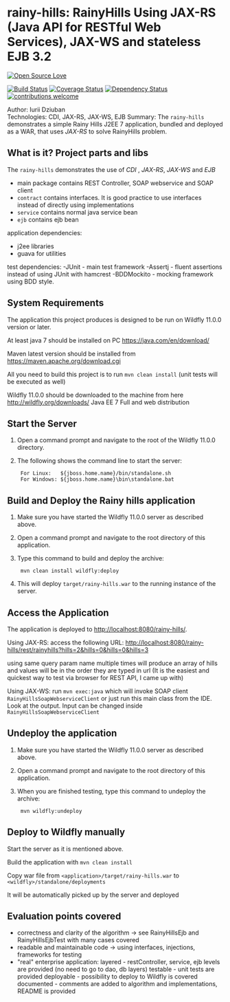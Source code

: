 # rainy-hills: RainyHills Using JAX-RS (Java API for RESTful Web Services), JAX-WS and stateless EJB 3.2

[![Open Source Love](https://badges.frapsoft.com/os/v2/open-source.svg?v=103)](https://github.com/ellerbrock/open-source-badge/)    

[![Build Status](https://travis-ci.org/Iurii-Dziuban/rainy-hills.svg?branch=master)](https://travis-ci.org/Iurii-Dziuban/rainy-hills)
[![Coverage Status](https://coveralls.io/repos/github/Iurii-Dziuban/rainy-hills/badge.svg?branch=master)](https://coveralls.io/github/Iurii-Dziuban/rainy-hills?branch=master)
[![Dependency Status](https://www.versioneye.com/user/projects/5a11b2b10fb24f2a6d408632/badge.svg?style=flat-square)](https://www.versioneye.com/user/projects/5a11b2b10fb24f2a6d408632)
[![contributions welcome](https://img.shields.io/badge/contributions-welcome-brightgreen.svg?style=flat)](https://github.com/Iurii-Dziuban/rainy-hills/issues)

Author: Iurii Dziuban  
Technologies: CDI, JAX-RS, JAX-WS, EJB
Summary: The `rainy-hills` demonstrates a simple Rainy Hills J2EE 7 application, 
bundled and deployed as a WAR, that uses *JAX-RS* to solve RainyHills problem.    
 

## What is it? Project parts and libs

The `rainy-hills` demonstrates the use of *CDI* , *JAX-RS*, *JAX-WS* and *EJB*

- main package contains REST Controller, SOAP webservice and SOAP client
- `contract` contains interfaces. It is good practice to use interfaces instead of directly using implementations
- `service` contains normal java service bean
- `ejb` contains ejb bean

application dependencies:

- j2ee libraries
- guava for utilities

test dependencies:
-JUnit - main test framework
-Assertj - fluent assertions instead of using JUnit with hamcrest
-BDDMockito - mocking framework using BDD style.

## System Requirements

The application this project produces is designed to be run on Wildfly 11.0.0 version or later.

At least java 7 should be installed on PC <https://java.com/en/download/>

Maven latest version should be installed from <https://maven.apache.org/download.cgi>

All you need to build this project is to run `mvn clean install` (unit tests will be executed as well)

Wildfly 11.0.0 should be downloaded to the machine from here <http://wildfly.org/downloads/> Java EE 7 Full and web distribution 

## Start the Server

1. Open a command prompt and navigate to the root of the Wildfly 11.0.0 directory.
2. The following shows the command line to start the server:

        For Linux:   ${jboss.home.name}/bin/standalone.sh
        For Windows: ${jboss.home.name}\bin\standalone.bat


## Build and Deploy the Rainy hills application

1. Make sure you have started the Wildfly 11.0.0 server as described above.
2. Open a command prompt and navigate to the root directory of this application.
3. Type this command to build and deploy the archive:

        mvn clean install wildfly:deploy

4. This will deploy `target/rainy-hills.war` to the running instance of the server.


## Access the Application

The application is deployed to <http://localhost:8080/rainy-hills/>.

Using JAX-RS: access the following URL: <http://localhost:8080/rainy-hills/rest/rainyhills?hills=2&hills=0&hills=0&hills=3>

using same query param name multiple times will produce an array of hills and values will be in the order they are typed in url
(It is the easiest and quickest way to test via browser for REST API, I came up with)

Using JAX-WS: run `mvn exec:java` which will invoke SOAP client `RainyHillsSoapWebserviceClient` 
or just run this main class from the IDE. Look at the output. Input can be changed inside `RainyHillsSoapWebserviceClient` 

## Undeploy the application

1. Make sure you have started the Wildfly 11.0.0 server as described above.
2. Open a command prompt and navigate to the root directory of this application.
3. When you are finished testing, type this command to undeploy the archive:

        mvn wildfly:undeploy


## Deploy to Wildfly manually

Start the server as it is mentioned above.

Build the application with `mvn clean install`

Copy war file from `<application>/target/rainy-hills.war` to `<wildfly>/standalone/deployments`

It will be automatically picked up by the server and deployed

## Evaluation points covered

* correctness and clarity of the algorithm -> see RainyHillsEjb and RainyHillsEjbTest with many cases covered
* readable and maintainable code -> using interfaces, injections, frameworks for testing
* "real" enterprise application: 
layered - restController, service, ejb levels are provided (no need to go to dao, db layers) 
testable - unit tests are provided
deployable - possibility to deploy to Wildfly is covered 
documented - comments are added to algorithm and implementations, README is provided
